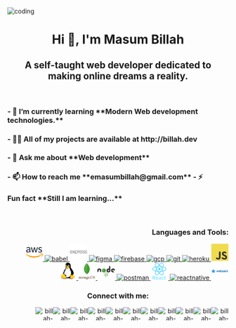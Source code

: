 <img align="center" alt="coding" src="https://camo.githubusercontent.com/7de37139d0b4c1ce40865e799b446c0e963a3dd8fb68d239707237c40604fa3d/68747470733a2f2f63646e2e6472696262626c652e636f6d2f75736572732f3733303730332f73637265656e73686f74732f363538313234332f6176656e746f2e676966">
<h1 align="center">Hi 👋, I'm Masum Billah</h1>
<h2 align="center">A self-taught web developer dedicated to making online dreams a reality.</h2>
<br/>
<h3 align="center"></h3>
<h3>- 🌱 I’m currently learning **Modern Web development technologies.**</h3>
<h3>- 👨‍💻 All of my projects are available at http://billah.dev</h3>
<h3> - 💬 Ask me about **Web development**</h3>
<h3>- 📫 How to reach me **emasumbillah@gmail.com** - ⚡</h3>
<h3>Fun fact **Still I am learning...**</h3>
<br/>
<h3 align="right">Languages and Tools:</h3>
<p align="right">
  <a href="https://aws.amazon.com" target="_blank" rel="noreferrer">
    <img
      src="https://raw.githubusercontent.com/devicons/devicon/master/icons/amazonwebservices/amazonwebservices-original-wordmark.svg"
      alt="aws"
      width="40"
      height="40"
    />
  </a>
  <a href="https://babeljs.io/" target="_blank" rel="noreferrer">
    <img
      src="https://www.vectorlogo.zone/logos/babeljs/babeljs-icon.svg"
      alt="babel"
      width="40"
      height="40"
    />
  </a>
  <a href="https://expressjs.com" target="_blank" rel="noreferrer">
    <img
      src="https://raw.githubusercontent.com/devicons/devicon/master/icons/express/express-original-wordmark.svg"
      alt="express"
      width="40"
      height="40"
    />
  </a>
  <a href="https://www.figma.com/" target="_blank" rel="noreferrer">
    <img
      src="https://www.vectorlogo.zone/logos/figma/figma-icon.svg"
      alt="figma"
      width="40"
      height="40"
    />
  </a>
  <a href="https://firebase.google.com/" target="_blank" rel="noreferrer">
    <img
      src="https://www.vectorlogo.zone/logos/firebase/firebase-icon.svg"
      alt="firebase"
      width="40"
      height="40"
    />
  </a>
  <a href="https://cloud.google.com" target="_blank" rel="noreferrer">
    <img
      src="https://www.vectorlogo.zone/logos/google_cloud/google_cloud-icon.svg"
      alt="gcp"
      width="40"
      height="40"
    />
  </a>
  <a href="https://git-scm.com/" target="_blank" rel="noreferrer">
    <img
      src="https://www.vectorlogo.zone/logos/git-scm/git-scm-icon.svg"
      alt="git"
      width="40"
      height="40"
    />
  </a>
  <a href="https://heroku.com" target="_blank" rel="noreferrer">
    <img
      src="https://www.vectorlogo.zone/logos/heroku/heroku-icon.svg"
      alt="heroku"
      width="40"
      height="40"
    />
  </a>
  <a
    href="https://developer.mozilla.org/en-US/docs/Web/JavaScript"
    target="_blank"
    rel="noreferrer"
  >
    <img
      src="https://raw.githubusercontent.com/devicons/devicon/master/icons/javascript/javascript-original.svg"
      alt="javascript"
      width="40"
      height="40"
    />
  </a>
  <a href="https://www.linux.org/" target="_blank" rel="noreferrer">
    <img
      src="https://raw.githubusercontent.com/devicons/devicon/master/icons/linux/linux-original.svg"
      alt="linux"
      width="40"
      height="40"
    />
  </a>
  <a href="https://www.mongodb.com/" target="_blank" rel="noreferrer">
    <img
      src="https://raw.githubusercontent.com/devicons/devicon/master/icons/mongodb/mongodb-original-wordmark.svg"
      alt="mongodb"
      width="40"
      height="40"
    />
  </a>
  <a href="https://nodejs.org" target="_blank" rel="noreferrer">
    <img
      src="https://raw.githubusercontent.com/devicons/devicon/master/icons/nodejs/nodejs-original-wordmark.svg"
      alt="nodejs"
      width="40"
      height="40"
    />
  </a>
  <a href="https://postman.com" target="_blank" rel="noreferrer">
    <img
      src="https://www.vectorlogo.zone/logos/getpostman/getpostman-icon.svg"
      alt="postman"
      width="40"
      height="40"
    />
  </a>
  <a href="https://reactjs.org/" target="_blank" rel="noreferrer">
    <img
      src="https://raw.githubusercontent.com/devicons/devicon/master/icons/react/react-original-wordmark.svg"
      alt="react"
      width="40"
      height="40"
    />
  </a>
  <a href="https://reactnative.dev/" target="_blank" rel="noreferrer">
    <img
      src="https://reactnative.dev/img/header_logo.svg"
      alt="reactnative"
      width="40"
      height="40"
    />
  </a>
  <a href="https://webpack.js.org" target="_blank" rel="noreferrer">
    <img
      src="https://raw.githubusercontent.com/devicons/devicon/d00d0969292a6569d45b06d3f350f463a0107b0d/icons/webpack/webpack-original-wordmark.svg"
      alt="webpack"
      width="40"
      height="40"
    />
  </a>
</p>

<h3 align="center">Connect with me:</h3>
<p align="right">
  <a href="https://codepen.io/billah-dot-dev" target="blank"
    ><img
      align="right"
      src="https://raw.githubusercontent.com/rahuldkjain/github-profile-readme-generator/master/src/images/icons/Social/codepen.svg"
      alt="billah-dot-dev"
      height="30"
      width="40"
  /></a>
  <a href="https://dev.to/billah-dot-dev" target="blank"
    ><img
      align="right"
      src="https://raw.githubusercontent.com/rahuldkjain/github-profile-readme-generator/master/src/images/icons/Social/devto.svg"
      alt="billah-dot-dev"
      height="30"
      width="40"
  /></a>
  <a href="https://twitter.com/billah-dot-dev" target="blank"
    ><img
      align="right"
      src="https://raw.githubusercontent.com/rahuldkjain/github-profile-readme-generator/master/src/images/icons/Social/twitter.svg"
      alt="billah-dot-dev"
      height="30"
      width="40"
  /></a>
  <a href="https://linkedin.com/in/billah-dot-dev" target="blank"
    ><img
      align="right"
      src="https://raw.githubusercontent.com/rahuldkjain/github-profile-readme-generator/master/src/images/icons/Social/linked-in-alt.svg"
      alt="billah-dot-dev"
      height="30"
      width="40"
  /></a>
  <a href="https://stackoverflow.com/users/billah-dot-dev" target="blank"
    ><img
      align="right"
      src="https://raw.githubusercontent.com/rahuldkjain/github-profile-readme-generator/master/src/images/icons/Social/stack-overflow.svg"
      alt="billah-dot-dev"
      height="30"
      width="40"
  /></a>
  <a href="https://codesandbox.com/billah-dot-dev" target="blank"
    ><img
      align="right"
      src="https://raw.githubusercontent.com/rahuldkjain/github-profile-readme-generator/master/src/images/icons/Social/codesandbox.svg"
      alt="billah-dot-dev"
      height="30"
      width="40"
  /></a>
  <a href="https://fb.com/billah-dot-dev" target="blank"
    ><img
      align="right"
      src="https://raw.githubusercontent.com/rahuldkjain/github-profile-readme-generator/master/src/images/icons/Social/facebook.svg"
      alt="billah-dot-dev"
      height="30"
      width="40"
  /></a>
  <a href="https://instagram.com/billah-dot-dev" target="blank"
    ><img
      align="right"
      src="https://raw.githubusercontent.com/rahuldkjain/github-profile-readme-generator/master/src/images/icons/Social/instagram.svg"
      alt="billah-dot-dev"
      height="30"
      width="40"
  /></a>
  <a href="https://medium.com/billah-dot-dev" target="blank"
    ><img
      align="right"
      src="https://raw.githubusercontent.com/rahuldkjain/github-profile-readme-generator/master/src/images/icons/Social/medium.svg"
      alt="billah-dot-dev"
      height="30"
      width="40"
  /></a>
  <a href="https://www.hackerrank.com/billah-dot-dev" target="blank"
    ><img
      align="right"
      src="https://raw.githubusercontent.com/rahuldkjain/github-profile-readme-generator/master/src/images/icons/Social/hackerrank.svg"
      alt="billah-dot-dev"
      height="30"
      width="40"
  /></a>
  <a href="https://discord.gg/billah-dot-dev" target="blank"
    ><img
      align="right"
      src="https://raw.githubusercontent.com/rahuldkjain/github-profile-readme-generator/master/src/images/icons/Social/discord.svg"
      alt="billah-dot-dev"
      height="30"
      width="40"
  /></a>
</p>

